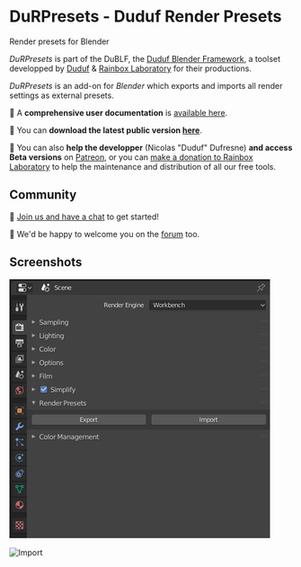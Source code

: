 # DuRPresets - Duduf Render Presets

Render presets for Blender

*DuRPresets* is part of the DuBLF, the [Duduf Blender Framework](https://rainboxlab.org/tag/blender/), a toolset developped by [Duduf](https://duduf.com) & [Rainbox Laboratory](https://rainboxlab.org) for their productions.

*DuRPresets* is an add-on for *Blender* which exports and imports all render settings as external presets.

📖 A **comprehensive user documentation** is [available here](https://durpresets-docs.rainboxlab.org).

🎥 You can **download the latest public version [here](https://rainboxlab.org/tools/durpresets/)**.

📣 You can also **help the developper** (Nicolas "Duduf" Dufresne) **and access Beta versions** on [Patreon](https://patreon.com/duduf), or you can [make a donation to Rainbox Laboratory](https://rainboxlab.org/about/donate/) to help the maintenance and distribution of all our free tools.

## Community

🚀 [Join us and have a chat](http://chat.rainboxlab.org) to get started!

🤗 We'd be happy to welcome you on the [forum](https://forum.rainboxlab.org) too.

## Screenshots

![Menu](https://github.com/Rainbox-dev/DuBLF_DuRPresets/raw/master/docs/img/settings.png)

![Import](https://github.com/Rainbox-dev/DuBLF_DuBlast/raw/master/docs/img/import.png)

